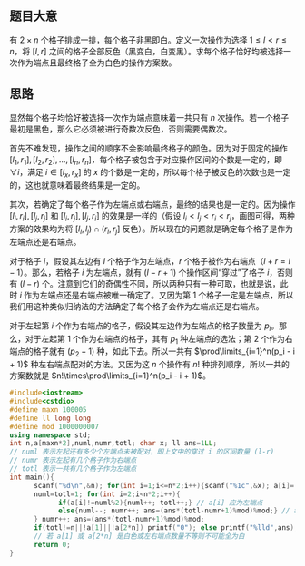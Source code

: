 ## 题目大意

有 $2\times n$ 个格子排成一排，每个格子非黑即白。定义一次操作为选择 $1\le l<r\le n$，将 $[l,r]$ 之间的格子全部反色（黑变白，白变黑）。求每个格子恰好均被选择一次作为端点且最终格子全为白色的操作方案数。

## 思路

显然每个格子均恰好被选择一次作为端点意味着一共只有 $n$ 次操作。若一个格子最初是黑色，那么它必须被进行奇数次反色，否则需要偶数次。

首先不难发现，操作之间的顺序不会影响最终格子的颜色。因为对于固定的操作 $[l_1,r_1],[l_2,r_2],\ldots,[l_n,r_n]$，每个格子被包含于对应操作区间的个数是一定的，即 $\forall i$，满足 $i\in [l_x,r_x]$ 的 $x$ 的个数是一定的，所以每个格子被反色的次数也是一定的，这也就意味着最终结果是一定的。

其次，若确定了每个格子作为左端点或右端点，最终的结果也是一定的。因为操作 $[l_i,r_i],[l_j,r_j]$ 和 $[l_i,r_j],[l_j,r_i]$ 的效果是一样的（假设 $l_i<l_j<r_i<r_j$，画图可得，两种方案的效果均为将 $[l_i,l_j)\cap(r_i,r_j]$ 反色）。所以现在的问题就是确定每个格子是作为左端点还是右端点。

对于格子 $i$，假设其左边有 $l$ 个格子作为左端点，$r$ 个格子被作为右端点（$l+r = i-1$）。那么，若格子 $i$ 为左端点，就有 $(l-r+1)$ 个操作区间“穿过”了格子 $i$，否则有 $(l-r)$ 个。注意到它们的奇偶性不同，所以两种只有一种可取，也就是说，此时 $i$ 作为左端点还是右端点被唯一确定了。又因为第 $1$ 个格子一定是左端点，所以我们用这种类似归纳法的方法确定了每个格子会作为左端点还是右端点。

对于左起第 $i$ 个作为右端点的格子，假设其左边作为左端点的格子数量为 $p_i$。那么，对于左起第 $1$ 个作为右端点的格子，其有 $p_1$ 种左端点的选法；第 $2$ 个作为右端点的格子就有 $(p_2 - 1)$ 种，如此下去。所以一共有 $\prod\limits_{i=1}^n(p_i - i + 1)$ 种左右端点配对的方法。又因为这 $n$ 个操作有 $n!$ 种排列顺序，所以一共的方案数就是 $n!\times\prod\limits_{i=1}^n(p_i - i + 1)$。

```cpp
#include<iostream>
#include<cstdio>
#define maxn 100005
#define ll long long
#define mod 1000000007
using namespace std;
int n,a[maxn*2],numl,numr,totl; char x; ll ans=1LL;
// numl 表示左起还有多少个左端点未被配对，即上文中的穿过 i 的区间数量 (l-r)
// numr 表示左起有几个格子作为右端点
// totl 表示一共有几个格子作为左端点
int main(){
      scanf("%d\n",&n); for(int i=1;i<=n*2;i++){scanf("%1c",&x); a[i]=(x=='B'); if(i<=n) ans=ans*i%mod;}
      numl=totl=1; for(int i=2;i<n*2;i++){
            if(a[i]!=numl%2){numl++; totl++;} // a[i] 应为左端点
            else{numl--; numr++; ans=(ans*(totl-numr+1)%mod)%mod;} // a[i] 应为右端点
      } numr++; ans=(ans*(totl-numr+1)%mod)%mod;
      if(totl!=n||!a[1]||!a[2*n]) printf("0"); else printf("%lld",ans);
      // 若 a[1] 或 a[2*n] 是白色或左右端点数量不等则不可能全为白
      return 0;
}
```